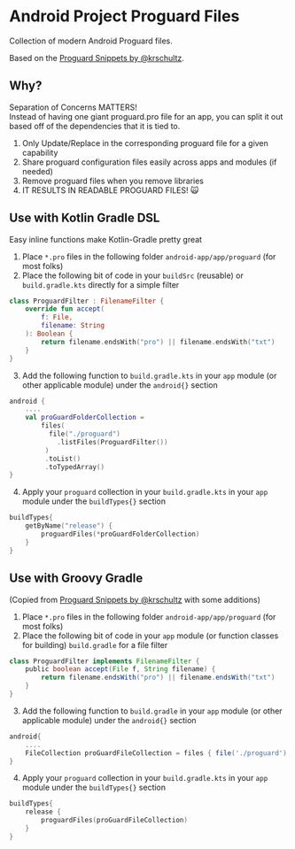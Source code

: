 # Android Project Proguard Files 
Collection of modern Android Proguard files.

Based on the [Proguard Snippets by @krschultz](https://github.com/krschultz/android-proguard-snippets).<br/>

## Why?
Separation of Concerns MATTERS!<br/>
Instead of having one giant proguard.pro file for an app, you can split it out based off of the dependencies that it is tied to.
1. Only Update/Replace in the corresponding proguard file for a given capability
2. Share proguard configuration files easily across apps and modules (if needed)
3. Remove proguard files when you remove libraries
4. IT RESULTS IN READABLE PROGUARD FILES! 🙀

## Use with Kotlin Gradle DSL
Easy inline functions make Kotlin-Gradle pretty great

1. Place `*.pro` files in the following folder `android-app/app/proguard` (for most folks)
2. Place the following bit of code in your `buildSrc` (reusable) or `build.gradle.kts` directly for a simple filter
```kotlin
class ProguardFilter : FilenameFilter {
    override fun accept(
        f: File,
        filename: String
    ): Boolean {
        return filename.endsWith("pro") || filename.endsWith("txt")
    }
}
```
3. Add the following function to `build.gradle.kts` in your `app` module (or other applicable module) under the `android{}` section
```kotlin
android {
    ....
    val proGuardFolderCollection = 
        files(
          file("./proguard")
            .listFiles(ProguardFilter())
         )
         .toList()
         .toTypedArray()
}
```
4. Apply your `proguard` collection in your `build.gradle.kts` in your `app` module under the `buildTypes{}` section
```kotlin
buildTypes{
    getByName("release") {
        proguardFiles(*proGuardFolderCollection)
    }
}
```

## Use with Groovy Gradle
(Copied from [Proguard Snippets by @krschultz](https://github.com/krschultz/android-proguard-snippets) with some additions)<br/>

1. Place `*.pro` files in the following folder `android-app/app/proguard` (for most folks)
2. Place the following bit of code in your `app` module (or function classes for building) `build.gradle` for a file filter
```groovy
class ProguardFilter implements FilenameFilter {
    public boolean accept(File f, String filename) {
        return filename.endsWith("pro") || filename.endsWith("txt") 
    }
}
```
3. Add the following function to `build.gradle` in your `app` module (or other applicable module) under the `android{}` section
```groovy
android{
    ....
    FileCollection proGuardFileCollection = files { file('./proguard').listFiles(ProguardFilter()) }
}
```
4. Apply your `proguard` collection in your `build.gradle.kts` in your `app` module under the `buildTypes{}` section
```kotlin
buildTypes{
    release {
        proguardFiles(proGuardFileCollection)
    }
}
```

